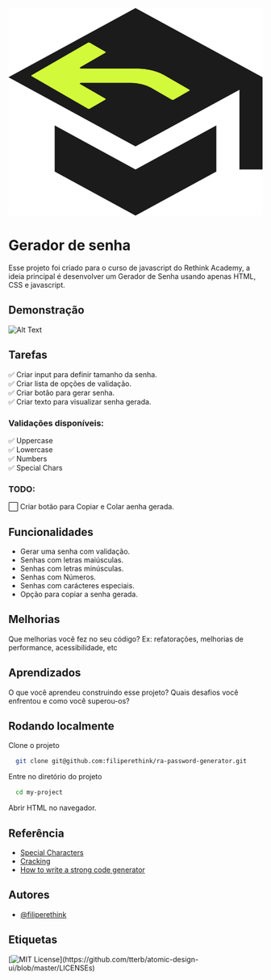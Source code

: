 ![Logo](https://github.com/filiperethink/ra-password-generator/blob/master/logo.png)

# Gerador de senha

Esse projeto foi criado para o curso de javascript do Rethink Academy, a ideia principal é desenvolver um Gerador de Senha usando apenas HTML, CSS e javascript.

## Demonstração

![Alt Text](https://media.giphy.com/media/vFKqnCdLPNOKc/giphy.gif)

## Tarefas

✅ Criar input para definir tamanho da senha.\
✅ Criar lista de opções de validação.\
✅ Criar botão para gerar senha.\
✅ Criar texto para visualizar senha gerada.

### Validações disponíveis:

✅ Uppercase\
✅ Lowercase\
✅ Numbers\
✅ Special Chars

### TODO:

⬜️ Criar botão para Copiar e Colar aenha gerada.

## Funcionalidades

- Gerar uma senha com validação.
- Senhas com letras maiúsculas.
- Senhas com letras minúsculas.
- Senhas com Números.
- Senhas com carácteres especiais.
- Opção para copiar a senha gerada.

## Melhorias

Que melhorias você fez no seu código? Ex: refatorações, melhorias de performance, acessibilidade, etc

## Aprendizados

O que você aprendeu construindo esse projeto? Quais desafios você enfrentou e como você superou-os?

## Rodando localmente

Clone o projeto

```bash
  git clone git@github.com:filiperethink/ra-password-generator.git
```

Entre no diretório do projeto

```bash
  cd my-project
```

Abrir HTML no navegador.


## Referência

- [Special Characters](https://owasp.org/www-community/password-special-characters)
- [Cracking](https://www.avast.com/c-cracking?_ga=2.100731393.1665064193.1648645455-207049738.1648645455)
- [How to write a strong code generator](https://blog.avast.com/strong-password-ideas)

## Autores

- [@filiperethink](https://www.github.com/filiperethink)

## Etiquetas

[![MIT License](https://img.shields.io/apm/l/atomic-design-ui.svg?)](https://github.com/tterb/atomic-design-ui/blob/master/LICENSEs)

